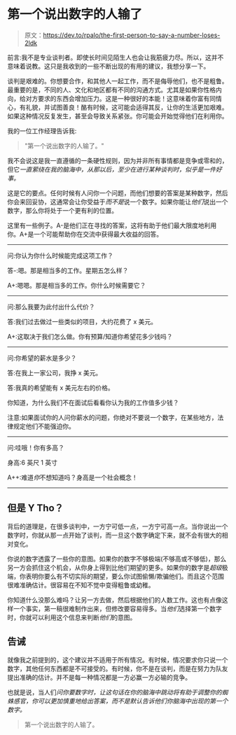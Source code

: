 # 第一个说出数字的人输了

> 原文：<https://dev.to/rpalo/the-first-person-to-say-a-number-loses-2ldk>

前言:我不是专业谈判者。即使长时间见陌生人也会让我筋疲力尽。所以，这并不意味着说教。这只是我收到的一些不断出现的有用的建议，我想分享一下。

谈判是艰难的。你想要合作，和其他人一起工作，而不是侮辱他们，也不是粗鲁。最重要的是，不同的人、文化和地区都有不同的沟通方式。尤其是如果你性格内向，给对方要求的东西会增加压力。这是一种很好的本能！这意味着你富有同情心，有礼貌，并试图善良！酪有时候，这可能会适得其反，让你的生活更加艰难。如果这种情况反复发生，甚至会导致关系紧张。你可能会开始觉得他们在利用你。

我的一位工作经理告诉我:

> "第一个说出数字的人输了。"

我不会说这是我一直遵循的一条硬性规则，因为并非所有事情都是竞争或零和的，但它*一直萦绕在我的脑海中，从那以后，至少在进行某种谈判时，似乎是一件好事。*

这是它的要点。任何时候有人问你一个问题，而他们想要的答案是某种数字，然后你会来回妥协，这通常会让你受益于*而不是*说一个数字。如果你能让*他们*说出一个数字，那么你将处于一个更有利的位置。

这里有一些例子。A-是他们正在寻找的答案，这将有助于他们最大限度地利用你。A+是一个可能帮助你在交流中获得最大收益的回答。

* * *

问:你认为你什么时候能完成这项工作？

答-:嗯。那是相当多的工作。星期五怎么样？

A+:嗯嗯。那是相当多的工作。你什么时候需要它？

* * *

问:那么我要为此付出什么代价？

答:我们过去做过一些类似的项目，大约花费了 x 美元。

A+:这取决于我们怎么做。你有预算/知道你希望花多少钱吗？

* * *

问:你希望的薪水是多少？

答:在我上一家公司，我挣 x 美元。

答:我真的希望能有 x 美元左右的价格。

你知道，为什么我们不在面试后看看你认为我的工作值多少钱？

注意:如果面试你的人问你薪水的问题，你绝对不要说一个数字，在某些地方，法律规定他们不能强迫你。

* * *

问:哇哦！你有多高？

身高:6 英尺 1 英寸

A++:难道*你*不想知道吗？身高是一个社会概念！

* * *

## 但是 Y Tho？

背后的道理是，在很多谈判中，一方宁可低一点，一方宁可高一点。当你说出一个数字时，你就从那一点开始了谈判，而一旦这个数字确定下来，就不会有很大的相对变化。

你说的数字透露了一些你的意图。如果你的数字不够极端(不够高或不够低)，那么另一方会抓住这个机会，从你身上得到比他们期望的更多。如果你的数字是*超级*极端，你表明你要么有不切实际的期望，要么你试图偷懒/欺骗他们。而且这个范围很难准确估计。很容易在不知不觉中变得粗鲁或幼稚。

你知道什么没那么难吗？让另一方去做，然后根据他们的人数工作。这也有点像这样一个事实，第一稿很难制作出来，但修改要容易得多。当*他们*选择第一个数字时，你就可以利用这个信息来判断*他们*的意图。

## 告诫

就像我之前提到的，这个建议并不适用于所有情况。有时候，情况要求你只说一个数字，其他任何东西都是不可接受的。有时候，你不是在谈判，而是在努力为队友提出准确的估计。并不是每一种情况都是一方必赢一方必输的竞争。

也就是说，当人们*问你要数字时，让这句话在你的脑海中跳动将有助于调整你的蜘蛛感官，你可以更加慎重地给出答案，而不是默认告诉他们你脑海中出现的第一个数字。*

> 第一个说出数字的人输了。